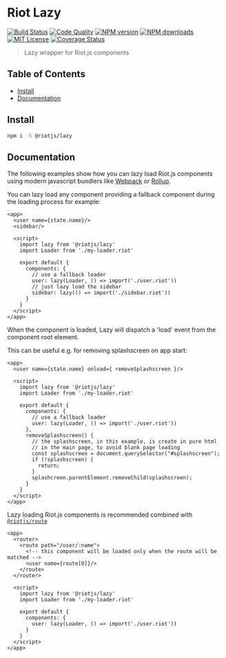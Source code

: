# Riot Lazy

[![Build Status][travis-image]][travis-url] [![Code Quality][codeclimate-image]][codeclimate-url] [![NPM version][npm-version-image]][npm-url] [![NPM downloads][npm-downloads-image]][npm-url] [![MIT License][license-image]][license-url] [![Coverage Status][coverage-image]][coverage-url]

> Lazy wrapper for Riot.js components


## Table of Contents

- [Install](#install)
- [Documentation](#documentation)

## Install

```sh
npm i -S @riotjs/lazy
```

## Documentation

The following examples show how you can lazy load Riot.js components using modern javascript bundlers like [Webpack](https://webpack.js.org/) or [Rollup](https://rollupjs.org/).

You can lazy load any component providing a fallback component during the loading process for example:

```riot
<app>
  <user name={state.name}/>
  <sidebar/>

  <script>
    import lazy from '@riotjs/lazy'
    import Loader from './my-loader.riot'

    export default {
      components: {
        // use a fallback loader
        user: lazy(Loader, () => import('./user.riot'))
        // just lazy load the sidebar
        sidebar: lazy(() => import('./sidebar.riot'))
      }
    }
  </script>
</app>
```

When the component is loaded, Lazy will dispatch a 'load' event from the component root element.

This can be useful e.g. for removing splashscreen on app start:

```riot
<app>
  <user name={state.name} onload={ removeSplashscreen }/>

  <script>
    import lazy from '@riotjs/lazy'
    import Loader from './my-loader.riot'

    export default {
      components: {
        // use a fallback loader
        user: lazy(Loader, () => import('./user.riot'))
      },
      removeSplashscreen() {
        // the splashscreen, in this example, is create in pure html
        // in the main page, to avoid blank page loading
        const splashscreen = document.querySelector("#splashscreen");
        if (!splashscreen) {
          return;
        }
        splashcreen.parentElement.removeChild(splashscreen);
      }
    }
  </script>
</app>
```

Lazy loading Riot.js components is recommended combined with [`@riotjs/route`](https://github.com/riot/route)

```riot
<app>
  <router>
    <route path="/user/:name">
      <!-- this component will be loaded only when the route will be matched -->
      <user name={route[0]}/>
    </route>
  </router>

  <script>
    import lazy from '@riotjs/lazy'
    import Loader from './my-loader.riot'

    export default {
      components: {
        user: lazy(Loader, () => import('./user.riot'))
      }
    }
  </script>
</app>
```

[travis-image]:https://img.shields.io/travis/riot/lazy.svg?style=flat-square
[travis-url]:https://travis-ci.org/riot/lazy

[license-image]:http://img.shields.io/badge/license-MIT-000000.svg?style=flat-square
[license-url]:LICENSE.txt

[npm-version-image]:http://img.shields.io/npm/v/@riotjs/lazy.svg?style=flat-square
[npm-downloads-image]:http://img.shields.io/npm/dm/@riotjs/lazy.svg?style=flat-square
[npm-url]:https://npmjs.org/package/@riotjs/lazy

[coverage-image]:https://img.shields.io/coveralls/riot/lazy/master.svg?style=flat-square
[coverage-url]:https://coveralls.io/github/riot/lazy/?branch=master

[codeclimate-image]:https://api.codeclimate.com/v1/badges/be8992e6e7549e6b72a1/maintainability
[codeclimate-url]:https://codeclimate.com/github/riot/lazy/maintainability
